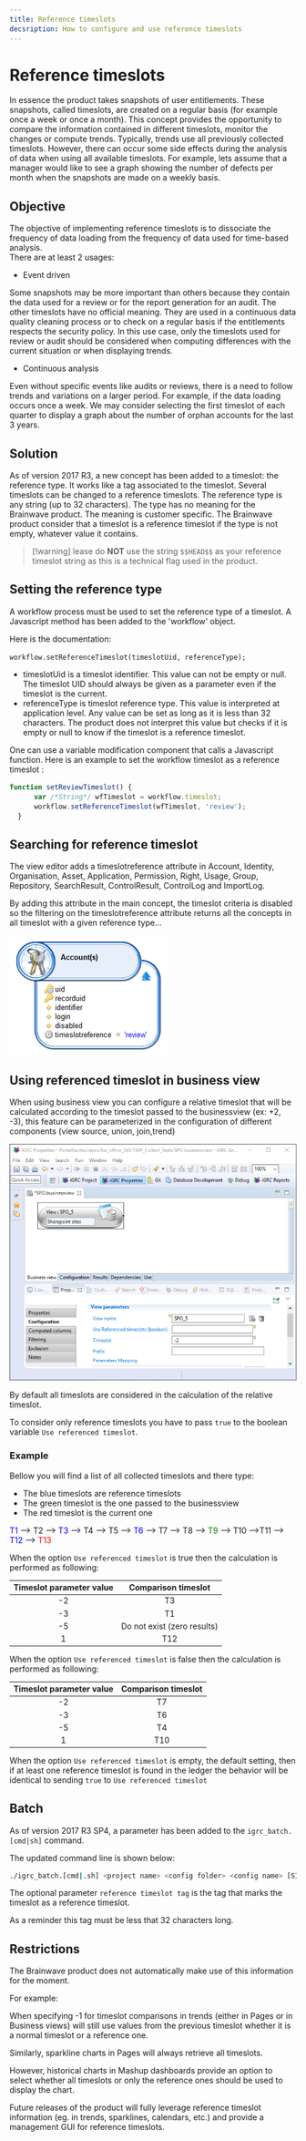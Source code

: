 ```yaml
---
title: Reference timeslots
decsription: How to configure and use reference timeslots
---
```


# Reference timeslots

In essence the product takes snapshots of user entitlements. These snapshots, called timeslots, are created on a regular basis (for example once a week or once a month).
This concept provides the opportunity to compare the information contained in different timeslots, monitor the changes or compute trends. Typically, trends use all previously collected timeslots.
However, there can occur some side effects during the analysis of data when using all available timeslots. For example, lets assume that a manager would like to see a graph showing the number of defects per month when the snapshots are made on a weekly basis.

## Objective

The objective of implementing reference timeslots is to dissociate the frequency of data loading from the frequency of data used for time-based analysis.  
There are at least 2 usages:  

- Event driven

Some snapshots may be more important than others because they contain the data used for a review or for the report generation for an audit. The other timeslots have no official meaning. They are used in a continuous data quality cleaning process or to check on a regular basis if the entitlements respects the security policy. In this use case, only the timeslots used for review or audit should be considered when computing differences with the current situation or when displaying trends.

- Continuous analysis

Even without specific events like audits or reviews, there is a need to follow trends and variations on a larger period. For example, if the data loading occurs once a week. We may consider selecting the first timeslot of each quarter to display a graph about the number of orphan accounts for the last 3 years.

## Solution

As of version 2017 R3, a new concept has been added to a timeslot: the reference type.
It works like a tag associated to the timeslot. Several timeslots can be changed to a reference timeslots.
The reference type is any string (up to 32 characters). The type has no meaning for the Brainwave product. The meaning is customer specific. The Brainwave product consider that a timeslot is a reference timeslot if the type is not empty, whatever value it contains.  

> [!warning] lease do **NOT** use the string `$$HEAD$$` as your reference timeslot string as this is a technical flag used in the product.

## Setting the reference type

A workflow process must be used to set the reference type of a timeslot. A Javascript method has been added to the 'workflow' object.

Here is the documentation:

`workflow.setReferenceTimeslot(timeslotUid, referenceType);`

- timeslotUid is a timeslot identifier. This value can not be empty or null. The timeslot UID should always be given as a parameter even if the timeslot is the current.
- referenceType is timeslot reference type. This value is interpreted at application level. Any value can be set as long as it is less than 32 characters. The product does not interpret this value but checks if it is empty or null to know if the timeslot is a reference timeslot.

One can use a variable modification component that calls a Javascript function. Here is an example to set the workflow timeslot as a reference timeslot :

```js
function setReviewTimeslot() {
      var /*String*/ wfTimeslot = workflow.timeslot;
      workflow.setReferenceTimeslot(wfTimeslot, 'review');
  }
```

## Searching for reference timeslot

The view editor adds a timeslotreference attribute in Account, Identity, Organisation, Asset, Application, Permission, Right, Usage, Group, Repository, SearchResult, ControlResult, ControlLog and ImportLog.  

By adding this attribute in the main concept, the timeslot criteria is disabled so the filtering on the timeslotreference attribute returns all the concepts in all timeslot with a given reference type...

![Reference View](./images/referenceview.png "Reference View")

## Using referenced timeslot in business view

When using business view you can configure a relative timeslot that will be calculated according to the timeslot passed to the businessview (ex: +2, -3), this feature can be parameterized in the configuration of different components (view source, union, join,trend)  

![Reference Timeslot](./images/ref_timeslot.png "Reference Timeslot")

By default all timeslots are considered in the calculation of the relative timeslot.  

To consider only reference timeslots you have to pass  `true` to the boolean variable `Use referenced timeslot`.  

### Example

Bellow you will find a list of all collected timeslots and there type:

- The blue timeslots are reference timeslots
- The green timeslot is the one passed to the businessview
- The red timeslot is the current one  

<span style="color: blue">T1</span> --\> T2 --\> <span style="color: blue">T3</span> --\> T4 --\> T5 --\> <span style="color: blue">T6</span> --\> T7 --\> T8 --\> <span style="color: green">T9</span> --\> T10 --\>T11 --\> <span style="color: blue">T12</span> --\> <span style="color: red">T13</span>  

When the option `Use referenced timeslot` is true then the calculation is performed as following:

| Timeslot parameter value |     Comparison timeslot     |
| :----------------------: | :-------------------------: |
|            -2            |             T3              |
|            -3            |             T1              |
|            -5            | Do not exist (zero results) |
|            1             |             T12             |

When the option `Use referenced timeslot` is false then the calculation is performed as following:

| Timeslot parameter value | Comparison timeslot |
| :----------------------: | :-----------------: |
|            -2            |         T7          |
|            -3            |         T6          |
|            -5            |         T4          |
|            1             |         T10         |

When the option `Use referenced timeslot` is empty, the default setting, then if at least one reference timeslot is found in the ledger the behavior will be identical to sending `true` to `Use referenced timeslot`

## Batch

As of version 2017 R3 SP4, a parameter has been added to the `igrc_batch.[cmd|sh]` command.

The updated command line is shown below:  

```sh
./igrc_batch.[cmd|.sh] <project name> <config folder> <config name> [SIMULATE|FORCE] [<reference timeslot tag>]
```

The optional parameter `reference timeslot tag` is the tag that marks the timeslot as a reference timeslot.

As a reminder this tag must be less that 32 characters long.

## Restrictions

The Brainwave product does not automatically make use of this information for the moment.

For example:

When specifying -1 for timeslot comparisons in trends (either in Pages or in Business views) will still use values from the previous timeslot whether it is a normal timeslot or a reference one.

Similarly, sparkline charts in Pages will always retrieve all timeslots.  

However, historical charts in Mashup dashboards provide an option to select whether all timeslots or only the reference ones should be used to display the chart.  

Future releases of the product will fully leverage reference timeslot information (eg. in trends, sparklines, calendars, etc.) and provide a management GUI for reference timeslots.
